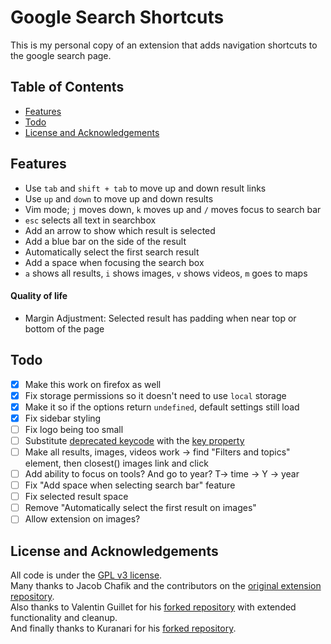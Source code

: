 # Google Search Shortcuts

This is my personal copy of an extension that adds navigation shortcuts to the google search page.

## Table of Contents
- [Features](#features)
- [Todo](#todo)
- [License and Acknowledgements](#license-and-acknowledgements)


## Features
- Use `tab` and `shift + tab` to move up and down result links
- Use `up` and `down` to move up and down results
- Vim mode; `j` moves down, `k` moves up and `/` moves focus to search bar
- `esc` selects all text in searchbox
- Add an arrow to show which result is selected
- Add a blue bar on the side of the result
- Automatically select the first search result
- Add a space when focusing the search box
- `a` shows all results, `i` shows images, `v` shows videos, `m` goes to maps

#### Quality of life
- Margin Adjustment: Selected result has padding when near top or bottom of the page


## Todo
- [x] Make this work on firefox as well
- [x] Fix storage permissions so it doesn't need to use `local` storage
- [x] Make it so if the options return `undefined`, default settings still load
- [x] Fix sidebar styling
- [ ] Fix logo being too small
- [ ] Substitute [deprecated keycode](https://developer.mozilla.org/en-US/docs/Web/API/KeyboardEvent/keyCode) with the [key property](https://developer.mozilla.org/en-US/docs/Web/API/KeyboardEvent/key)
- [ ] Make all results, images, videos work -> find "Filters and topics" element, then closest() images link and click
- [ ] Add ability to focus on tools? And go to year? T-> time -> Y -> year
- [ ] Fix "Add space when selecting search bar" feature
- [ ] Fix selected result space
- [ ] Remove "Automatically select the first result on images"
- [ ] Allow extension on images?

## License and Acknowledgements
All code is under the [GPL v3 license][gpl3].  
Many thanks to Jacob Chafik and the contributors on the [original extension repository][jchafik].  
Also thanks to Valentin Guillet for his [forked repository][Valentin-Guillet] with extended functionality and cleanup.  
And finally thanks to Kuranari for his [forked repository][kuranari].


[gpl3]: https://www.gnu.org/licenses/gpl-3.0.en.html
[jchafik]: https://github.com/jchafik/google-search-shortcuts
[Valentin-Guillet]: https://github.com/Valentin-Guillet/google-search-shortcuts
[kuranari]: https://github.com/kuranari/google-search-shortcuts
